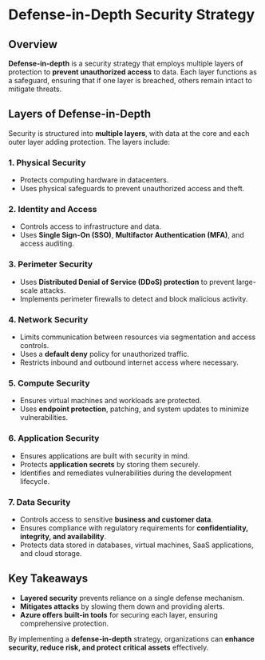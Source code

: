 # Defense-in-Depth Security Strategy

## Overview
**Defense-in-depth** is a security strategy that employs multiple layers of protection to **prevent unauthorized access** to data. Each layer functions as a safeguard, ensuring that if one layer is breached, others remain intact to mitigate threats.

## Layers of Defense-in-Depth
Security is structured into **multiple layers**, with data at the core and each outer layer adding protection. The layers include:

### 1. **Physical Security**
- Protects computing hardware in datacenters.
- Uses physical safeguards to prevent unauthorized access and theft.

### 2. **Identity and Access**
- Controls access to infrastructure and data.
- Uses **Single Sign-On (SSO)**, **Multifactor Authentication (MFA)**, and access auditing.

### 3. **Perimeter Security**
- Uses **Distributed Denial of Service (DDoS) protection** to prevent large-scale attacks.
- Implements perimeter firewalls to detect and block malicious activity.

### 4. **Network Security**
- Limits communication between resources via segmentation and access controls.
- Uses a **default deny** policy for unauthorized traffic.
- Restricts inbound and outbound internet access where necessary.

### 5. **Compute Security**
- Ensures virtual machines and workloads are protected.
- Uses **endpoint protection**, patching, and system updates to minimize vulnerabilities.

### 6. **Application Security**
- Ensures applications are built with security in mind.
- Protects **application secrets** by storing them securely.
- Identifies and remediates vulnerabilities during the development lifecycle.

### 7. **Data Security**
- Controls access to sensitive **business and customer data**.
- Ensures compliance with regulatory requirements for **confidentiality, integrity, and availability**.
- Protects data stored in databases, virtual machines, SaaS applications, and cloud storage.

## Key Takeaways
- **Layered security** prevents reliance on a single defense mechanism.
- **Mitigates attacks** by slowing them down and providing alerts.
- **Azure offers built-in tools** for securing each layer, ensuring comprehensive protection.

By implementing a **defense-in-depth** strategy, organizations can **enhance security, reduce risk, and protect critical assets** effectively.

